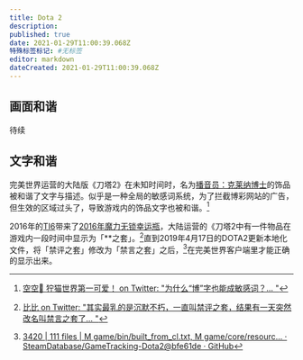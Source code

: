 ```yaml
---
title: Dota 2
description:
published: true
date: 2021-01-29T11:00:39.068Z
特殊标签标记: #无标签
editor: markdown
dateCreated: 2021-01-29T11:00:39.068Z
---
```


## 画面和谐

待续

## 文字和谐

完美世界运营的大陆版《刀塔2》在未知时间时，名为[播音员：克莱纳博士](https://web.archive.org/web/20210129052728/https://steamcommunity.com/market/listings/570/Announcer:%20Dr.%20Kleiner)的饰品被和谐了文字与描述。似乎是一种全局的敏感词系统，为了拦截博彩网站的广告，但生效的区域过头了，导致游戏内的饰品文字也被和谐。[^dota2_bc]

[^dota2_bc]: [空空🌟 狞猫世界第一可爱！ on Twitter: "为什么“博”字也能成敏感词？… "](https://web.archive.org/web/20200628140551/https://twitter.com/Solitude_Sola/status/1277238439986057216)

2016年的[TI6](https://zh.wikipedia.org/zh-hans/2016年Dota_2国际邀请赛)带来了[2016年魔力无锁幸运瓶](https://web.archive.org/web/20210129062131/https://dota2-zh.gamepedia.com/2016年魔力无锁幸运瓶)，大陆运营的《刀塔2中有一件物品在游戏内一段时间中显示为「**之套」。[^dota2_jpzt]直到2019年4月17日的DOTA2更新本地化文件，将「禁评之套」修改为「禁言之套」之后，[^dota2_190417update]在完美世界客户端里才能正确的显示出来。

<!--这也是「沉默术士〇禁评」这个梗的由来。-->

[^dota2_jpzt]: [比比 on Twitter: "其实最乳的是沉默不朽，一直叫禁评之套，结果有一天突然改名叫禁言之套了… "](https://archive.is/rpv5D "https://twitter.com/OctahedronBB/status/1277248207811035136")

[^dota2_190417update]: [3420 | 111 files | M game/bin/built_from_cl.txt, M game/core/resourc… · SteamDatabase/GameTracking-Dota2@bfe61de · GitHub](https://web.archive.org/web/20210129061902/https://github.com/SteamDatabase/GameTracking-Dota2/commit/bfe61dee6254b1b1e87af540dce1b1e5be02f5ff#diff-1851c9caf37c3f8a401381b22ce8bcb1612d07f68350f9c539001191555977bd)
